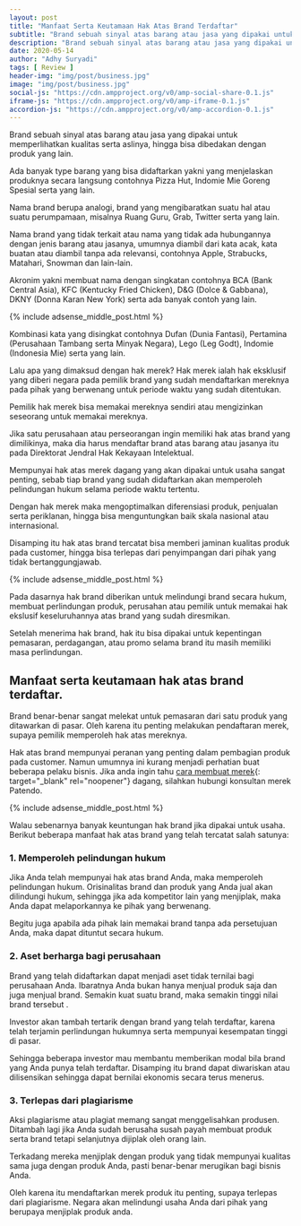 ```yaml
---
layout: post
title: "Manfaat Serta Keutamaan Hak Atas Brand Terdaftar"
subtitle: "Brand sebuah sinyal atas barang atau jasa yang dipakai untuk memperlihatkan kualitas serta aslinya."
description: "Brand sebuah sinyal atas barang atau jasa yang dipakai untuk memperlihatkan kualitas serta aslinya, hingga bisa dibedakan dengan produk yang lain."
date: 2020-05-14
author: "Adhy Suryadi"
tags: [ Review ]
header-img: "img/post/business.jpg"
image: "img/post/business.jpg"
social-js: "https://cdn.ampproject.org/v0/amp-social-share-0.1.js"
iframe-js: "https://cdn.ampproject.org/v0/amp-iframe-0.1.js"
accordion-js: "https://cdn.ampproject.org/v0/amp-accordion-0.1.js"
---
```


Brand sebuah sinyal atas barang atau jasa yang dipakai untuk memperlihatkan kualitas serta aslinya, hingga bisa dibedakan dengan produk yang lain.

Ada banyak type barang yang bisa didaftarkan yakni yang menjelaskan produknya secara langsung contohnya Pizza Hut, Indomie Mie Goreng Spesial serta yang lain.

Nama brand berupa analogi, brand yang mengibaratkan suatu hal atau suatu perumpamaan, misalnya Ruang Guru, Grab, Twitter serta yang lain.

Nama brand yang tidak terkait atau nama yang tidak ada hubungannya dengan jenis barang atau jasanya, umumnya diambil dari kata acak, kata buatan atau diambil tanpa ada relevansi, contohnya Apple, Strabucks, Matahari, Snowman dan lain-lain.

Akronim yakni membuat nama dengan singkatan contohnya BCA (Bank Central Asia), KFC (Kentucky Fried Chicken), D&amp;G (Dolce &amp; Gabbana), DKNY (Donna Karan New York) serta ada banyak contoh yang lain.

{% include adsense_middle_post.html %}

Kombinasi kata yang disingkat contohnya Dufan (Dunia Fantasi), Pertamina (Perusahaan Tambang serta Minyak Negara), Lego (Leg Godt), Indomie (Indonesia Mie) serta yang lain.

Lalu apa yang dimaksud dengan hak merek? Hak merek ialah hak eksklusif yang diberi negara pada pemilik brand yang sudah mendaftarkan mereknya pada pihak yang berwenang untuk periode waktu yang sudah ditentukan.

Pemilik hak merek bisa memakai mereknya sendiri atau mengizinkan seseorang untuk memakai mereknya.

Jika satu perusahaan atau perseorangan ingin memiliki hak atas brand yang dimilikinya, maka dia harus mendaftar brand atas barang atau jasanya itu pada Direktorat Jendral Hak Kekayaan Intelektual.

Mempunyai hak atas merek dagang yang akan dipakai untuk usaha sangat penting, sebab tiap brand yang sudah didaftarkan akan memperoleh pelindungan hukum selama periode waktu tertentu.

Dengan hak merek maka mengoptimalkan diferensiasi produk, penjualan serta periklanan, hingga bisa menguntungkan baik skala nasional atau internasional.

Disamping itu hak atas brand tercatat bisa memberi jaminan kualitas produk pada customer, hingga bisa terlepas dari penyimpangan dari pihak yang tidak bertanggungjawab.

{% include adsense_middle_post.html %}

Pada dasarnya hak brand diberikan untuk melindungi brand secara hukum, membuat perlindungan produk, perusahan atau pemilik untuk memakai hak ekslusif keseluruhannya atas brand yang sudah diresmikan.

Setelah menerima hak brand, hak itu bisa dipakai untuk kepentingan pemasaran, perdagangan, atau promo selama brand itu masih memiliki masa perlindungan.

## Manfaat serta keutamaan hak atas brand terdaftar.

Brand benar-benar sangat melekat untuk pemasaran dari satu produk yang ditawarkan di pasar. Oleh karena itu penting melakukan pendaftaran merek, supaya pemilik memperoleh hak atas mereknya.

Hak atas brand mempunyai peranan yang penting dalam pembagian produk pada customer. Namun umumnya ini kurang menjadi perhatian buat beberapa pelaku bisnis. Jika anda ingin tahu [cara membuat merek](https://patendo.com/cara-membuat-merek/ "cara membuat merek"){: target="_blank" rel="noopener"} dagang, silahkan hubungi konsultan merek Patendo.

{% include adsense_middle_post.html %}

Walau sebenarnya banyak keuntungan hak brand jika dipakai untuk usaha. Berikut beberapa manfaat hak atas brand yang telah tercatat salah satunya:

### 1. Memperoleh pelindungan hukum

Jika Anda telah mempunyai hak atas brand Anda, maka memperoleh pelindungan hukum.
Orisinalitas brand dan produk yang Anda jual akan dilindungi hukum, sehingga jika ada kompetitor lain yang menjiplak, maka Anda dapat melaporkannya ke pihak yang berwenang.

Begitu juga apabila ada pihak lain memakai brand tanpa ada persetujuan Anda, maka dapat dituntut secara hukum.

### 2. Aset berharga bagi perusahaan

Brand yang telah didaftarkan dapat menjadi aset tidak ternilai bagi perusahaan Anda. Ibaratnya Anda bukan hanya menjual produk saja dan juga menjual brand. Semakin kuat suatu brand, maka semakin tinggi nilai brand tersebut .

Investor akan tambah tertarik dengan brand yang telah terdaftar, karena telah terjamin perlindungan hukumnya serta mempunyai kesempatan tinggi di pasar.

Sehingga beberapa investor mau membantu memberikan modal bila brand yang Anda punya telah terdaftar. Disamping itu brand dapat diwariskan atau dilisensikan sehingga dapat bernilai ekonomis secara terus menerus.

### 3. Terlepas dari plagiarisme

Aksi plagiarisme atau plagiat memang sangat menggelisahkan produsen. Ditambah lagi jika Anda sudah berusaha susah payah membuat produk serta brand tetapi selanjutnya dijiplak oleh orang lain.

Terkadang mereka menjiplak dengan produk yang tidak mempunyai kualitas sama juga dengan produk Anda, pasti benar-benar merugikan bagi bisnis Anda.

Oleh karena itu mendaftarkan merek produk itu penting, supaya terlepas dari plagiarisme. Negara akan melindungi usaha Anda dari pihak yang berupaya men‬jiplak produk anda.
